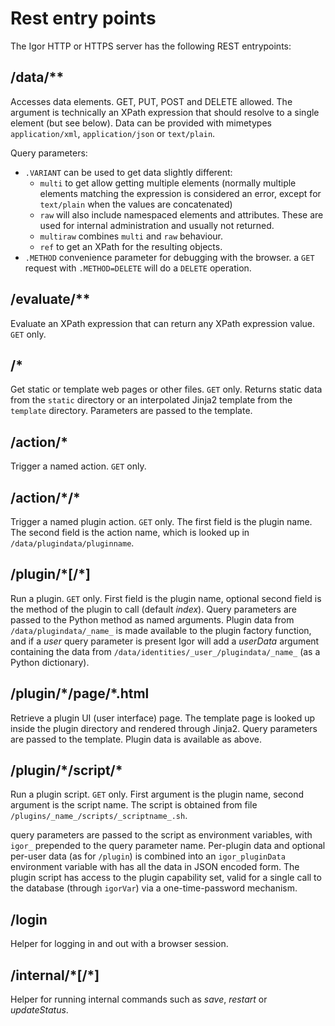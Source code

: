 # Rest entry points

The Igor HTTP or HTTPS server has the following REST entrypoints:

## /data/**
Accesses data elements. GET, PUT, POST and DELETE allowed. The argument is technically an XPath expression that should resolve to a single element (but see below). Data can be provided with mimetypes `application/xml`, `application/json` or `text/plain`.

Query parameters:
* `.VARIANT` can be used to get data slightly different:
  * `multi` to get allow getting multiple elements (normally multiple elements matching the expression is considered an error, except for `text/plain` when the values are concatenated)
  * `raw` will also include namespaced elements and attributes. These are used for internal administration and usually not returned.
  * `multiraw` combines `multi` and `raw` behaviour.
  * `ref` to get an XPath for the resulting objects.
* `.METHOD` convenience parameter for debugging with the browser. a `GET` request with `.METHOD=DELETE` will do a `DELETE` operation.

## /evaluate/**

Evaluate an XPath expression that can return any XPath expression value. `GET` only.

## /*

Get static or template web pages or other files. `GET` only. Returns static data from the `static` directory or an interpolated Jinja2 template from the `template` directory. Parameters are passed to the template.

## /action/\*

Trigger a named action. `GET` only.

## /action/\*/\*

Trigger a named plugin action. `GET` only. The first field is the plugin name. The second field is the action name, which is looked up in `/data/plugindata/pluginname`.

## /plugin/\*[/*]

Run a plugin. `GET` only. First field is the plugin name, optional second field is the method of the plugin to call (default _index_). Query parameters are passed to the Python method as named arguments. Plugin data from `/data/plugindata/_name_` is made available to the plugin factory function, and if a _user_ query parameter is present Igor will add a _userData_ argument containing the data from `/data/identities/_user_/plugindata/_name_` (as a Python dictionary).

## /plugin/\*/page/\*.html

Retrieve a plugin UI (user interface) page. The template page is looked up inside the plugin directory and rendered through Jinja2. Query parameters are passed to the template. Plugin data is available as above.

## /plugin/\*/script/\*

Run a plugin script. `GET` only. First argument is the plugin name, second argument is the script name. The script is obtained from file `/plugins/_name_/scripts/_scriptname_.sh`.

query parameters are passed to the script as environment variables, with `igor_` prepended to the query parameter name. Per-plugin data and optional per-user data (as for `/plugin`) is combined into an `igor_pluginData` environment variable with has all the data in JSON encoded form.
The plugin script has access to the plugin capability set, valid for a single call to the database (through `igorVar`) via a one-time-password mechanism.

## /login

Helper for logging in and out with a browser session.

## /internal/\*[/\*]

Helper for running internal commands such as _save_,  _restart_ or _updateStatus_.